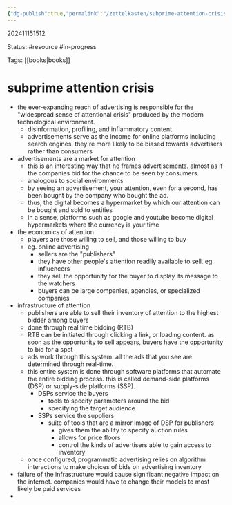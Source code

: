 ```yaml
---
{"dg-publish":true,"permalink":"/zettelkasten/subprime-attention-crisis/","updated":"2024-11-26T13:50:27.599-05:00"}
---
```


202411151512

Status: #resource #in-progress

Tags: [[books\|books]]

# subprime attention crisis

* the ever-expanding reach of advertising is responsible for the "widespread sense of attentional crisis" produced by the modern technological environment.
	* disinformation, profiling, and inflammatory content
	* advertisements serve as the income for online platforms including search engines. they're more likely to be biased towards advertisers rather than consumers
* advertisements are a market for attention
	* this is an interesting way that he frames advertisements. almost as if the companies bid for the chance to be seen by consumers. 
	* analogous to social environments
	* by seeing an advertisement, your attention, even for a second, has been bought by the company who bought the ad.
	* thus, the digital becomes a hypermarket by which our attention can be bought and sold to entities
	* in a sense, platforms such as google and youtube become digital hypermarkets where the currency is your time
* the economics of attention
	* players are those willing to sell, and those willing to buy
	* eg. online advertising
		* sellers are the "publishers"
		* they have other people's attention readily available to sell. eg. influencers
		* they sell the opportunity for the buyer to display its message to the watchers
		* buyers can be large companies, agencies, or specialized companies
* infrastructure of attention
	* publishers are able to sell their inventory of attention to the highest bidder among buyers
	* done through real time bidding (RTB)
	* RTB can be initiated through clicking a link, or loading content. as soon as the opportunity to sell appears, buyers have the opportunity to bid for a spot
	* ads work through this system. all the ads that you see are determined through real-time.
	* this entire system is done through software platforms that automate the entire bidding process. this is called demand-side platforms (DSP) or supply-side platforms (SSP).
		* DSPs service the buyers
			* tools to specify parameters around the bid
			* specifying the target audience
		* SSPs service the suppliers
			* suite of tools that are a mirror image of DSP for publishers
				* gives them the ability to specify auction rules
				* allows for price floors
				* control the kinds of advertisers able to gain access to inventory
	* once configured, programmatic advertising relies on algorithm interactions to make choices of bids on advertising inventory
* failure of the infrastructure would cause significant negative impact on the internet. companies would have to change their models to most likely be paid services
* 